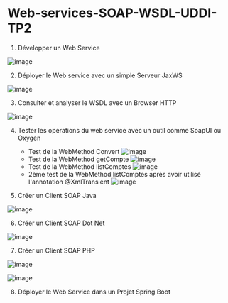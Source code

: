 # Web-services-SOAP-WSDL-UDDI-TP2
1. Développer un Web Service

![image](https://user-images.githubusercontent.com/120368654/228660872-daeb73f1-cd90-4dfe-8f8c-d62572fc4d29.png)

2. Déployer le Web service avec un simple Serveur JaxWS

![image](https://user-images.githubusercontent.com/120368654/228661020-d8c9cfba-cff1-4ce8-8317-beccf21c5dae.png)

3. Consulter et analyser le WSDL avec un Browser HTTP

![image](https://user-images.githubusercontent.com/120368654/228661557-a554dcfe-1251-4de7-b7e2-647f94ef718b.png)

4. Tester les opérations du web service avec un outil comme SoapUI ou Oxygen
   - Test de la WebMethod Convert
![image](https://user-images.githubusercontent.com/120368654/228663965-c3a34a42-6f68-4cc4-98e4-d392fca521b0.png)
   - Test de la WebMethod getCompte
![image](https://user-images.githubusercontent.com/120368654/228667009-9a9fd026-f05f-481c-8964-cfb6b9e04477.png)
   - Test de la WebMethod listComptes
![image](https://user-images.githubusercontent.com/120368654/228667102-86faae5c-49ea-4131-8e69-1aceae9d4425.png)
   - 2ème test de la WebMethod listComptes après avoir utilisé l'annotation @XmlTransient
![image](https://user-images.githubusercontent.com/120368654/228667765-d811b163-eff9-4706-9972-70b194710cf3.png)


5. Créer un Client SOAP Java

![image](https://user-images.githubusercontent.com/120368654/228675161-2f6f9db9-13a7-4c44-bbef-ae450c993e75.png)

6. Créer un Client SOAP Dot Net

![image](https://user-images.githubusercontent.com/120368654/228681456-1737a30c-f9a0-47c9-8a08-101865d7bc6c.png)

7. Créer un Client SOAP PHP

![image](https://user-images.githubusercontent.com/120368654/228686095-d89fab05-a871-4328-a27d-a12c3240060f.png)

![image](https://user-images.githubusercontent.com/120368654/228686169-8a6ce048-5cec-4d5e-8eb0-b893617d3314.png)

8. Déployer le Web Service dans un Projet Spring Boot
